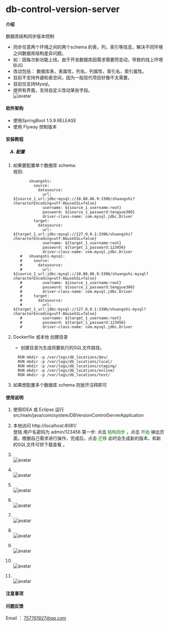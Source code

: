 # db-control-version-server
#### 介绍
数据库结构同步版本控制
- 同步任意两个环境之间的两个schema 的表，列，索引等信息，解决不同环境之间数据库结构差异问题。<br/>
- 如：因每次新功能上线，由于开发数据库因需求需要而变动，导致的线上环境BUG<br/>
- 改动包括： 数据库表，表属性，列名，列属性，索引名，索引属性。<br/>
- 目前不支持外键和表空间，因为一般现代项目好像不太需要。
- 目前仅支持Mysql。
- 提供有界面，支持自定义改动某些字段。
 <br/>![avatar](./src/desc-images/a.png)
#### 软件架构
- 使用SpringBoot 1.5.9.RELEASE
- 使用 Flyway 控制版本


#### 安装教程

##### &emsp;A. 配置
   1. 如果要配置单个数据库 schema: <br/>
       规则: 
    
        ```  name_spaces:
               shuangshi:
                 source:
                   datasource:
                     url: ${source_1_url:jdbc:mysql://10.88.88.9:3306/shuangshi?characterEncoding=utf-8&useSSL=false}
                     username: ${source_1_username:root}
                     password: ${source_1_password:tengyue360}
                     driver-class-name: com.mysql.jdbc.Driver
                 target:
                   datasource:
                     url: ${target_1_url:jdbc:mysql://127.0.0.1:3306/shuangshi?characterEncoding=utf-8&useSSL=false}
                     username: ${target_1_username:root}
                     password: ${target_1_password:123456}
                     driver-class-name: com.mysql.jdbc.Driver
           #   shuangshi-mysql:
           #     source:
           #       datasource:
           #         url: ${source_1_url:jdbc:mysql://10.88.88.9:3306/shuangshi-mysql?characterEncoding=utf-8&useSSL=false}
           #         username: ${source_1_username:root}
           #         password: ${source_1_password:tengyue360}
           #         driver-class-name: com.mysql.jdbc.Driver
           #     target:
           #       datasource:
           #         url: ${target_1_url:jdbc:mysql://127.0.0.1:3306/shuangshi-mysql?characterEncoding=utf-8&useSSL=false}
           #         username: ${target_1_username:root}
           #         password: ${target_1_password:123456}
           #         driver-class-name: com.mysql.jdbc.Driver
        
        ```
        
   2. Dockerfile 或本地 创建目录  
   
        - 创建目录为生成将要执行的SQL文件路径。
        ```springdataql
          RUN mkdir -p /var/logs/db_locations/dev/
          RUN mkdir -p /var/logs/db_locations/local/
          RUN mkdir -p /var/logs/db_locations/staging/
          RUN mkdir -p /var/logs/db_locations/online/
          RUN mkdir -p /var/logs/db_locations/test/
        ```
        
2. 如果想配置多个数据库 schema   则放开注释即可


#### 使用说明

1. 使用IDEA 或 Eclipse 运行 src/main/java/com/system/DBVersionControlServerApplication <br/>
   
2. 本地访问 http://localhost:8081/<br/>
    登陆 用户名密码为 admin/123456
   第一步: 点击 <font color=#008000 >结构同步</font>   ，点击 <font color=#008000 >开始</font>  弹出页面，根据自己需求进行操作，完成后，点击 <font color=#008000 >迁移</font>
   此时会生成新的版本，和新的SQL文件可供下载查看 。
3. <br/>![avatar](./src/desc-images/a.png)
4. <br/>![avatar](./src/desc-images/b.png)
5. <br/>![avatar](./src/desc-images/c.png)
6. <br/>![avatar](./src/desc-images/d.png)
7. <br/>![avatar](./src/desc-images/e.png)
8. <br/>![avatar](./src/desc-images/f.png)
9. <br/>![avatar](./src/desc-images/g.png)
10. <br/>![avatar](./src/desc-images/h.png)
11. <br/>![avatar](./src/desc-images/i.png)

#### 注意事项

#### 问题反馈
 Email ： 757761927@qq.com 
